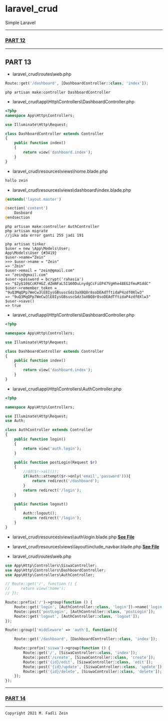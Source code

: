 # laravel_crud
 Simple Laravel

---
### [PART 12](https://github.com/gzeinnumer/laravel_crud/tree/part_12)
---

## PART 13
* laravel_crud\routes\web.php
```php
Route::get('/dashboard', [DashboardController::class, 'index']);
```
```
php artisan make:controller DashboardController
```
* laravel_crud\app\Http\Controllers\DashboardController.php
```php
<?php
namespace App\Http\Controllers;

use Illuminate\Http\Request;

class DashboardController extends Controller
{
    public function index()
    {
        return view('dashboard.index');
    }
}
```
* laravel_crud\resources\views\home.blade.php
```php
hallo zein
```
* laravel_crud\resources\views\dashboard\index.blade.php
```php
@extends('layout.master') 

@section('content')
    Dasboard
@endsection
```
```
php artisan make:controller AuthController
php artisan migrate
//jika ada error ganti 255 jadi 191
```
```
php artisan tinker
$user = new \App\Models\User;
App\Models\User {#3419}
$user->name="Zein"
>>> $user->name = "Zein"
=> "Zein"
$user->email = "zein@gmail.com"
=> "zein@gmail.com"
$user->password = bcrypt('rahasia')
=> "$2y$10$CcKFHGZ.dZmNFaL5I160DuLnydgCcFiEP47VgHhe48EG2fmuM1ddC"
$user->remember_token = "9uQ3MqQPp7WeCw3lE8IysGBsuscGdz3aXBQ8r8soDEAdTftidaP4zdf0Xlw3"
=> "9uQ3MqQPp7WeCw3lE8IysGBsuscGdz3aXBQ8r8soDEAdTftidaP4zdf0Xlw3"
$user->save()
=> true
```
* laravel_crud\app\Http\Controllers\DashboardController.php
```php
<?php

namespace App\Http\Controllers;

use Illuminate\Http\Request;

class DashboardController extends Controller
{
    public function index()
    {
        return view('dashboard.index');
    }
}
```
* laravel_crud\app\Http\Controllers\AuthController.php
```php
<?php

namespace App\Http\Controllers;

use Illuminate\Http\Request;
use Auth;

class AuthController extends Controller
{
    public function login()
    {
        return view('auth.login');
    }

    public function postLogin(Request $r)
    {
        //dd($r->all());
        if(Auth::attempt($r->only('email','password'))){
            return redirect('/dashboard');
        } 
        return redirect('/login');
    }

    public function logout()
    {
        Auth::logout();
        return redirect('/login');
    }
}
```
* laravel_crud\resources\views\auth\login.blade.php
[**See File**](https://github.com/gzeinnumer/laravel_crud/blob/part_13/resources/views/auth/login.blade.php)

* laravel_crud\resources\views\layout\include\_navbar.blade.php
[**See File**](https://github.com/gzeinnumer/laravel_crud/blob/part_13/resources/views/layout/include/_navbar.blade.php)

* laravel_crud\routes\web.php
```php
use App\Http\Controllers\SiswaController;
use App\Http\Controllers\DashboardController;
use App\Http\Controllers\AuthController;

// Route::get('/', function () {
//     return view('home');
// });

Route::prefix('/')->group(function () {
    Route::get('login', [AuthController::class, 'login'])->name('login');
    Route::post('postLogin', [AuthController::class, 'postLogin']);
    Route::get('logout', [AuthController::class, 'logout']);
});

Route::group(['middleware' => 'auth'], function(){

    Route::get('/dashboard', [DashboardController::class, 'index']);

    Route::prefix('siswa')->group(function () {
        Route::get('/', [SiswaController::class, 'index']);
        Route::post('/create', [SiswaController::class, 'create']);
        Route::get('{id}/edit', [SiswaController::class, 'edit']);
        Route::post('{id}/update', [SiswaController::class, 'update']);
        Route::get('{id}/delete', [SiswaController::class, 'delete']);
    });
});
```


---
### [PART 14](https://github.com/gzeinnumer/laravel_crud/tree/part_14)
---

```
Copyright 2021 M. Fadli Zein
```